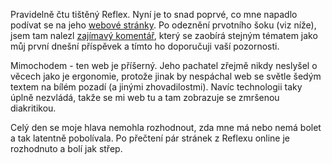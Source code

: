 <!-- dcterms:identifier = riderweblog#42 -->
<!-- dcterms:title = Sebevraždy a Reflex -->
<!-- np9:categoryId = 2 -->
<!-- x4w:category = Lidé a jiná zvěř -->
<!-- np9:authorId = 1 -->
<!-- np9:authorEmail = michal.valasek@altairis.cz -->
<!-- dcterms:creator = Michal Altair Valášek -->
<!-- dcterms:created = 2003-04-10T19:34:36+02:00 -->
<!-- dcterms:date = 2003-04-10T19:34:36+02:00 -->

Pravidelně čtu tištěný Reflex. Nyní je to snad poprvé, co mne napadlo podívat se na jeho [webové stránky](http://www.reflex.cz/Clanek23696.htm). Po odeznění prvotního šoku (viz níže), jsem tam nalezl [zajímavý komentář](http://www.reflex.cz/Clanek23696.htm), který se zaobírá stejným tématem jako můj první dnešní příspěvek a tímto ho doporučuji vaší pozornosti.

Mimochodem - ten web je příšerný. Jeho pachatel zřejmě nikdy neslyšel o věcech jako je ergonomie, protože jinak by nespáchal web se světle šedým textem na bílém pozadí (a jinými zhovadilostmi). Navíc technologii taky úplně nezvládá, takže se mi web tu a tam zobrazuje se zmršenou diakritikou.

Celý den se moje hlava nemohla rozhodnout, zda mne má nebo nemá bolet a tak latentně pobolívala. Po přečtení pár stránek z Reflexu online je rozhodnuto a bolí jak střep.